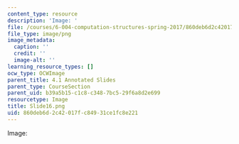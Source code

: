 ```yaml
---
content_type: resource
description: 'Image: '
file: /courses/6-004-computation-structures-spring-2017/860deb6d2c42017fc84931ce1fc8e221_Slide16.png
file_type: image/png
image_metadata:
  caption: ''
  credit: ''
  image-alt: ''
learning_resource_types: []
ocw_type: OCWImage
parent_title: 4.1 Annotated Slides
parent_type: CourseSection
parent_uid: b39a5b15-c1c8-c348-7bc5-29f6a8d2e699
resourcetype: Image
title: Slide16.png
uid: 860deb6d-2c42-017f-c849-31ce1fc8e221
---
```

Image: 

